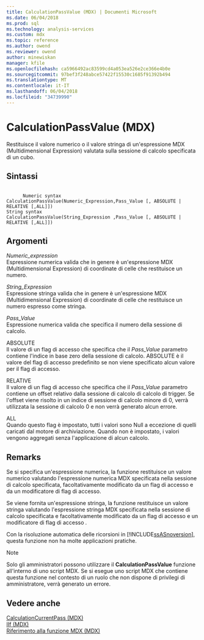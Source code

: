 ```yaml
---
title: CalculationPassValue (MDX) | Documenti Microsoft
ms.date: 06/04/2018
ms.prod: sql
ms.technology: analysis-services
ms.custom: mdx
ms.topic: reference
ms.author: owend
ms.reviewer: owend
author: minewiskan
manager: kfile
ms.openlocfilehash: ca5966492ac83599cd4a053ea526e2ce366e4b0e
ms.sourcegitcommit: 97bef3f248abce57422f15530c1685f91392b494
ms.translationtype: MT
ms.contentlocale: it-IT
ms.lasthandoff: 06/04/2018
ms.locfileid: "34739990"
---
```

# <a name="calculationpassvalue-mdx"></a>CalculationPassValue (MDX)


  Restituisce il valore numerico o il valore stringa di un'espressione MDX (Multidimensional Expression) valutata sulla sessione di calcolo specificata di un cubo.  
  
## <a name="syntax"></a>Sintassi  
  
```  
  
      Numeric syntax  
CalculationPassValue(Numeric_Expression,Pass_Value [, ABSOLUTE | RELATIVE [,ALL]])  
String syntax  
CalculationPassValue(String_Expression ,Pass_Value [, ABSOLUTE | RELATIVE [,ALL]])  
```  
  
## <a name="arguments"></a>Argomenti  
 *Numeric_expression*  
 Espressione numerica valida che in genere è un'espressione MDX (Multidimensional Expression) di coordinate di celle che restituisce un numero.  
  
 *String_Expression*  
 Espressione stringa valida che in genere è un'espressione MDX (Multidimensional Expression) di coordinate di celle che restituisce un numero espresso come stringa.  
  
 *Pass_Value*  
 Espressione numerica valida che specifica il numero della sessione di calcolo.  
  
 ABSOLUTE  
 Il valore di un flag di accesso che specifica che il *Pass_Value* parametro contiene l'indice in base zero della sessione di calcolo. ABSOLUTE è il valore del flag di accesso predefinito se non viene specificato alcun valore per il flag di accesso.  
  
 RELATIVE  
 Il valore di un flag di accesso che specifica che il *Pass_Value* parametro contiene un offset relativo dalla sessione di calcolo di calcolo di trigger. Se l'offset viene risolto in un indice di sessione di calcolo minore di 0, verrà utilizzata la sessione di calcolo 0 e non verrà generato alcun errore.  
  
 ALL  
 Quando questo flag è impostato, tutti i valori sono Null a eccezione di quelli caricati dal motore di archiviazione. Quando non è impostato, i valori vengono aggregati senza l'applicazione di alcun calcolo.  
  
## <a name="remarks"></a>Remarks  
 Se si specifica un'espressione numerica, la funzione restituisce un valore numerico valutando l'espressione numerica MDX specificata nella sessione di calcolo specificata, facoltativamente modificato da un flag di accesso e da un modificatore di flag di accesso.  
  
 Se viene fornita un'espressione stringa, la funzione restituisce un valore stringa valutando l'espressione stringa MDX specificata nella sessione di calcolo specificata e facoltativamente modificato da un flag di accesso e un modificatore di flag di accesso *.*  
  
 Con la risoluzione automatica delle ricorsioni in [!INCLUDE[ssASnoversion](../includes/ssasnoversion-md.md)], questa funzione non ha molte applicazioni pratiche.  
  
> [!NOTE]  
>  Solo gli amministratori possono utilizzare il **CalculationPassValue** funzione all'interno di uno script MDX. Se si esegue uno script MDX che contiene questa funzione nel contesto di un ruolo che non dispone di privilegi di amministratore, verrà generato un errore.  
  
## <a name="see-also"></a>Vedere anche  
 [CalculationCurrentPass &#40;MDX&#41;](../mdx/calculationcurrentpass-mdx.md)   
 [IIf &#40;MDX&#41;](../mdx/iif-mdx.md)   
 [Riferimento alla funzione MDX &#40;MDX&#41;](../mdx/mdx-function-reference-mdx.md)  
  
  
